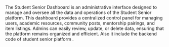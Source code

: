 The Student Senior Dashboard is an administrative interface designed to manage and oversee all the data and operations of the Student Senior platform. This dashboard provides a centralized control panel for managing users, academic resources, community posts, mentorship pairings, and item listings. Admins can easily review, update, or delete data, ensuring that the platform remains organized and efficient. Also it include the backend code of student senior platform .
